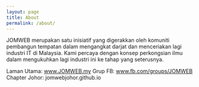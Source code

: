 ```yaml
---
layout: page
title: About
permalink: /about/
---
```


JOMWEB merupakan satu inisiatif yang digerakkan oleh komuniti pembangun tempatan dalam mengangkat darjat dan menceriakan lagi industri IT di Malaysia. Kami percaya dengan konsep perkongsian ilmu dalam mengukuhkan lagi industri ini ke tahap yang seterusnya.

Laman Utama: www.JOMWEB.my
Grup FB: www.fb.com/groups/JOMWEB
Chapter Johor: jomwebjohor.github.io
